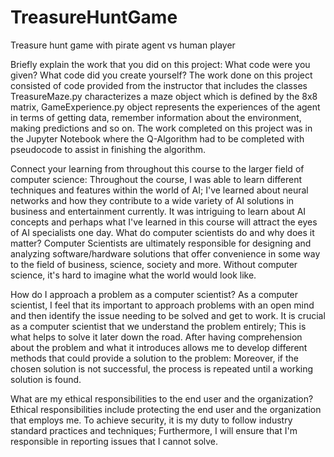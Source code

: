 # TreasureHuntGame
Treasure hunt game with pirate agent vs human player

Briefly explain the work that you did on this project: What code were you given? What code did you create yourself?
The work done on this project consisted of code provided from the instructor that includes the classes TreasureMaze.py characterizes a maze object which is defined by the 8x8 matrix, GameExperience.py object represents the experiences of the agent in terms of getting data, remember information about the environment, making predictions and so on. The work completed on this project was in the Jupyter Notebook where the Q-Algorithm had to be completed with pseudocode to assist in finishing the algorithm.

Connect your learning from throughout this course to the larger field of computer science:
Throughout the course, I was able to learn different techniques and features within the world of AI; I've learned about neural networks and how they contribute to a wide variety of AI solutions in business and entertainment currently. It was intriguing to learn about AI concepts and perhaps what I've learned in this course will attract the eyes of AI specialists one day. 
What do computer scientists do and why does it matter?
Computer Scientists are ultimately responsible for designing and analyzing software/hardware solutions that offer convenience in some way to the field of business, science, society and more. Without computer science, it's hard to imagine what the world would look like. 

How do I approach a problem as a computer scientist?
As a computer scientist, I feel that its important to approach problems with an open mind and then identify the issue needing to be solved and get to work. It is crucial as a computer scientist that we understand the problem entirely; This is what helps to solve it later down the road. After having comprehension about the problem and what it introduces allows me to develop different methods that could provide a solution to the problem: Moreover, if the chosen solution is not successful, the process is repeated until a working solution is found.

What are my ethical responsibilities to the end user and the organization?
Ethical responsibilities include protecting the end user and the organization that employs me. To achieve security, it is my duty to follow industry standard practices and techniques; Furthermore, I will ensure that I'm responsible in reporting issues that I cannot solve.
